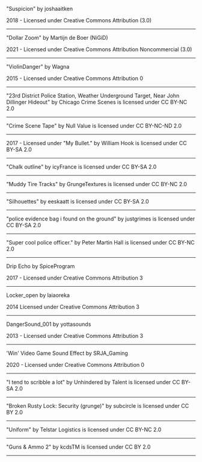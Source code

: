 "Suspicion"
by joshaaitken

2018 - Licensed under
Creative Commons
Attribution (3.0)

---

"Dollar Zoom"
by Martijn de Boer (NiGiD)

2021 - Licensed under
Creative Commons
Attribution Noncommercial (3.0)

---

"ViolinDanger"
by Wagna

2015 - Licensed under
Creative Commons
Attribution 0

---

"23rd District Police Station, Weather Underground Target, Near John Dillinger Hideout" by Chicago Crime Scenes is licensed under CC BY-NC 2.0

---

"Crime Scene Tape" by Null Value is licensed under CC BY-NC-ND 2.0

---

2017 - Licensed under
"My Bullet." by William Hook is licensed under CC BY-SA 2.0

---

"Chalk outline" by icyFrance is licensed under CC BY-SA 2.0

---

"Muddy Tire Tracks" by GrungeTextures is licensed under CC BY-NC 2.0

---

"Silhouettes" by eeskaatt is licensed under CC BY-SA 2.0

---

"police evidence bag i found on the ground" by justgrimes is licensed under CC BY-SA 2.0

---

"Super cool police officer." by Peter Martin Hall is licensed under CC BY-NC 2.0

---

Drip Echo
by SpiceProgram

2017 - Licensed under
Creative Commons
Attribution 3

---

 Locker_open
 by laiaoreka
 
2014  Licensed under
Creative Commons
Attribution 3

---

DangerSound_001
by yottasounds

2013 - Licensed under
Creative Commons
Attribution 3

---

'Win' Video Game Sound Effect
by SRJA_Gaming

2020 - Licensed under
Creative Commons
Attribution 0

---

"I tend to scribble a lot" by Unhindered by Talent is licensed under CC BY-SA 2.0

---

"Broken Rusty Lock: Security (grunge)" by subcircle is licensed under CC BY 2.0

---

"Uniform" by Telstar Logistics is licensed under CC BY-NC 2.0

---

"Guns & Ammo 2" by kcdsTM is licensed under CC BY 2.0

---
